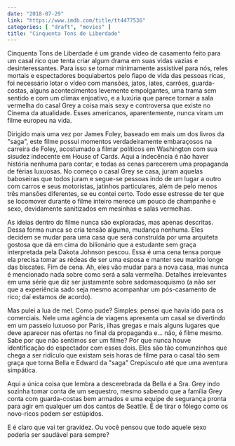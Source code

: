 ```yaml
---
date: "2018-07-29"
link: "https://www.imdb.com/title/tt4477536"
categories: [ "draft", "movies" ]
title: "Cinquenta Tons de Liberdade"
---
```

Cinquenta Tons de Liberdade é um grande vídeo de casamento feito para um casal rico que tenta criar algum drama em suas vidas vazias e desinteressantes. Para isso se tornar minimamente assistível para nós, reles mortais e espectadores boquiabertos pelo fiapo de vida das pessoas ricas, foi necessário lotar o vídeo com mansões, jatos, iates, carrões, guarda-costas, alguns acontecimentos levemente empolgantes, uma trama sem sentido e com um clímax enjoativo, e a luxúria que parece tornar a sala vermelha do casal Grey a coisa mais sexy e controversa que existe no Cinema da atualidade. Esses americanos, aparentemente, nunca viram um filme europeu na vida.

Dirigido mais uma vez por James Foley, baseado em mais um dos livros da "saga", este filme possui momentos verdadeiramente embaraçosos na carreira de Foley, acostumado a filmar políticos em Washington com sua sisudez indecente em House of Cards. Aqui a indecência é não haver história nenhuma para contar, e todas as cenas parecerem uma propaganda de férias luxuosas. No começo o casal Grey se casa, juram aquelas baboseiras que todos juram e segue-se pessoas indo de um lugar a outro com carros e seus motoristas, jatinhos particulares, além de pelo menos três mansões diferentes, se eu contei certo. Todo esse estresse de ter que se locomover durante o filme inteiro merece um pouco de champanhe e sexo, devidamente sanitizados em mesinhas e salas vermelhas.

As ideias dentro do filme nunca são exploradas, mas apenas descritas. Dessa forma nunca se cria tensão alguma, mudança nenhuma. Eles decidem se mudar para uma casa que será construída por uma arquiteta gostosa que dá em cima do bilionário que a estudante sem graça interpretada pela Dakota Johnson pescou. Essa é uma cena tensa porque ela precisa tomar as rédeas de ser uma esposa e manter seu marido longe das biscates. Fim de cena. Ah, eles vão mudar para a nova casa, mas nunca é mencionado nada sobre como será a sala vermelha. Detalhes irrelevantes em uma série que diz ser justamente sobre sadomasoquismo (a não ser que a experiência sado seja mesmo acompanhar um pós-casamento de rico; daí estamos de acordo).

Mas pulei a lua de mel. Como pude? Simples: pensei que havia ido para os comerciais. Nele uma agência de viagens apresenta um casal se divertindo em um passeio luxuoso por Paris, ilhas gregas e mais alguns lugares que deve aparecer nas ofertas no final da propaganda e... não, é filme mesmo. Sabe por que não sentimos ser um filme? Por que nunca houve identificação do espectador com esses dois. Eles são tão comunzinhos que chega a ser ridículo que existam seis horas de filme para o casal tão sem graça que torna Bella e Edward da "saga" Crepúsculo até que uma aventura simpática.

Aqui a única coisa que lembra a descerebrada da Bella é a Sra. Grey indo sozinha tomar conta de um sequestro, mesmo sabendo que a família Grey conta com guarda-costas bem armados e uma equipe de segurança pronta para agir em qualquer um dos cantos de Seattle. É de tirar o fôlego como os novo-ricos podem ser estúpidos.

E é claro que vai ter gravidez. Ou você pensou que todo aquele sexo poderia ser saudável para sempre?
